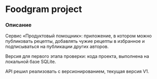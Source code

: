 # Foodgram project
### Описание
Сервис «Продуктовый помощник»: приложение, в котором можно публиковать рецепты, добавлять чужие рецепты в избранное и подписываться на публикации других авторов.

Версия для первого этапа проверки: кода проекта, выполнена на локальной базе SQLite.

API решил реализовать с версионированием, текущая версия V1.
